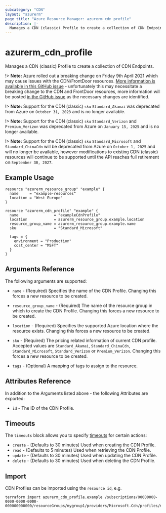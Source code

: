 ```yaml
---
subcategory: "CDN"
layout: "azurerm"
page_title: "Azure Resource Manager: azurerm_cdn_profile"
description: |-
  Manages a CDN (classic) Profile to create a collection of CDN Endpoints.
---
```


# azurerm_cdn_profile

Manages a CDN (classic) Profile to create a collection of CDN Endpoints.

!> **Note:** Azure rolled out a breaking change on Friday 9th April 2021 which may cause issues with the CDN/FrontDoor resources. [More information is available in this GitHub issue](https://github.com/hashicorp/terraform-provider-azurerm/issues/11231) - unfortunately this may necessitate a breaking change to the CDN and FrontDoor resources, more information will be posted [in the GitHub issue](https://github.com/hashicorp/terraform-provider-azurerm/issues/11231) as the necessary changes are identified.

!> **Note:** Support for the CDN (classic) `sku` `Standard_Akamai` was deprecated from Azure on `October 31, 2023` and is no longer available.

!> **Note:** Support for the CDN (classic) `sku` `Standard_Verizon` and `Premium_Verizon` was deprecated from Azure on `January 15, 2025` and is no longer available.

!> **Note:** Support for the CDN (classic) `sku` `Standard_Microsoft` and `Standard_ChinaCdn` will be deprecated from Azure on `October 1, 2025` and will no longer be available, however modifications to existing CDN (classic) resources will continue to be supported until the API reaches full retirement on `September 30, 2027`.

## Example Usage

```hcl
resource "azurerm_resource_group" "example" {
  name     = "example-resources"
  location = "West Europe"
}

resource "azurerm_cdn_profile" "example" {
  name                = "exampleCdnProfile"
  location            = azurerm_resource_group.example.location
  resource_group_name = azurerm_resource_group.example.name
  sku                 = "Standard_Microsoft"

  tags = {
    environment = "Production"
    cost_center = "MSFT"
  }
}
```

## Arguments Reference

The following arguments are supported:

* `name` - (Required) Specifies the name of the CDN Profile. Changing this forces a new resource to be created.

* `resource_group_name` - (Required) The name of the resource group in which to create the CDN Profile. Changing this forces a new resource to be created.

* `location` - (Required) Specifies the supported Azure location where the resource exists. Changing this forces a new resource to be created.

* `sku` - (Required) The pricing related information of current CDN profile. Accepted values are `Standard_Akamai`, `Standard_ChinaCdn`, `Standard_Microsoft`, `Standard_Verizon` or `Premium_Verizon`. Changing this forces a new resource to be created.

* `tags` - (Optional) A mapping of tags to assign to the resource.

## Attributes Reference

In addition to the Arguments listed above - the following Attributes are exported:

* `id` - The ID of the CDN Profile.

## Timeouts

The `timeouts` block allows you to specify [timeouts](https://developer.hashicorp.com/terraform/language/resources/configure#define-operation-timeouts) for certain actions:

* `create` - (Defaults to 30 minutes) Used when creating the CDN Profile.
* `read` - (Defaults to 5 minutes) Used when retrieving the CDN Profile.
* `update` - (Defaults to 30 minutes) Used when updating the CDN Profile.
* `delete` - (Defaults to 30 minutes) Used when deleting the CDN Profile.

## Import

CDN Profiles can be imported using the `resource id`, e.g.

```shell
terraform import azurerm_cdn_profile.example /subscriptions/00000000-0000-0000-0000-000000000000/resourceGroups/mygroup1/providers/Microsoft.Cdn/profiles/myprofile1
```
